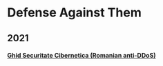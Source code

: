 # Defense Against Them

## 2021

#### [Ghid Securitate Cibernetica (Romanian anti-DDoS)](https://dnsc.ro/vezi/document/ghid-securitate-cibernetica-2021)
